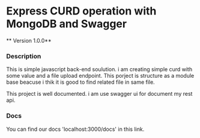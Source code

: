 # Express CURD operation with MongoDB and Swagger

** Version 1.0.0**

### Description

This is simple javascript back-end soulution. i am creating simple curd with some value and a file upload endpoint. This porject is structure as a module base beacuse i thik it is good to find related file in same file.

This project is well documented. i am use swagger ui for document my rest api. 

### Docs
You can find our docs 'localhost:3000/docs' in this link.


